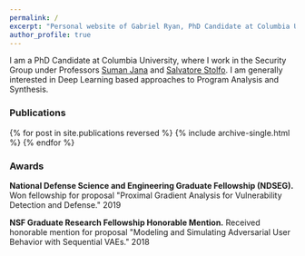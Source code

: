 ```yaml
---
permalink: /
excerpt: "Personal website of Gabriel Ryan, PhD Candidate at Columbia University studying applications of Deep Learning to Cybersecurity."
author_profile: true
---
```


I am a PhD Candidate at Columbia University, where I work in the Security Group under Professors [Suman Jana](http://www.cs.columbia.edu/~suman/) and [Salvatore Stolfo](https://salvatorestolfo.com/). I am generally interested in Deep Learning based approaches to Program Analysis and Synthesis.

### Publications

{% for post in site.publications reversed %}
  {% include archive-single.html %}
{% endfor %}

### Awards
<b>National Defense Science and Engineering Graduate Fellowship (NDSEG).</b> Won fellowship for proposal "Proximal Gradient Analysis for Vulnerability Detection and Defense." 2019

<b>NSF Graduate Research Fellowship Honorable Mention.</b> Received honorable mention for proposal "Modeling and Simulating Adversarial User Behavior with Sequential VAEs." 2018
